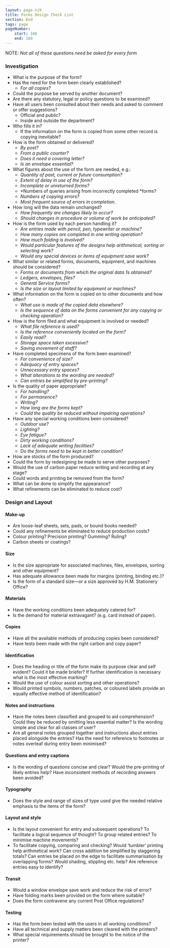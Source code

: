 ```yaml
---
layout: page.njk
title: Forms Design Check List
section: End
tags: page
pageNumber:
    start: 166
    end: 169
---
```

NOTE: *Not all of these questions need be asked for every form*

### Investigation

- What is the purpose of the form?
- Has the need for the form been clearly established?
	- *For all copies?*
- Could the purpose be served by another document?
- Are there any statutory, legal or policy questions to be examined?
- Have all users been consulted about their needs and asked to comment or offer
suggestions?
	- Official and public?
	- Inside and outside the department?
- Who fills it in?
	- If the information on the form is copied from some other record is copying inevitable?
- How is the form obtained or delivered?
	- *By post?*
	- *From a public counter?*
	- *Does it need a covering letter?*
	- *Is an envelope essential?*
- What figures about the use of the form are needed, e.g.:
    - *Quantity of past, current or future consumption?*
    - *Extent of delay in use of the form?*
    - *Incomplete or unreturned forms?*
    - *Numbers of queries arising from incorrectly completed *forms?
    - *Numbers of copying errors?*
    - *Most frequent source of errors in completion.*
- How long will the data remain unchanged?
    - *How frequently are changes likely to occur?*
    - *Should changes in procedure or volume of work be anticipated?*
- How is the form used by each person handling it?
    - *Are entries made with pencil, pen, typewriter or machine?*
    - *How many copies are completed in one writing operation?*
    - *How much folding is involved?*
    - *Would particular features of the designs help arithmetical, sorting or selecting work?*
    - *Would any special devices or items of equipment save work?*
- What similar or related forms, documents, equipment, and machines should be considered?
    - *Forms or documents from which the original data 1s obtained?*
    - *Ledgers, envelopes, files?*
    - *General Service forms?*
    - *Is the size or layout limited by equipment or machines?*
- What information on the form is copied on to other documents and how often?
    - *What use is made of the copied data elsewhere?*
    - *Is the sequence of data on the forms convenient for any copying or checking operation?*
- How is the form filed and what equipment is involved or needed?
    - *What file reference is used?*
    - *Is the reference conveniently located on the form?*
    - *Easily read?*
    - *Storage space taken excessive?*
    - *Saving movement of staff?*
- Have completed specimens of the form been examined?
    - *For convenience of size?*
    - *Adequacy of entry spaces?*
    - *Unnecessary entry spaces?*
    - *What alterations to the wording are needed?*
    - *Can entries be simplified by pre-printing?*
- Is the quality of paper appropriate?
    - *For handling?*
    - *For permanence?*
    - *Writing?*
    - *How long are the forms kept?*
    - *Could the quality be reduced without impairing operations?*
- Have any special working conditions been considered?
    - *Outdoor use?*
    - *Lighting?*
    - *Eye fatigue?*
    - *Dirty working conditions?*
    - *Lack of adequate writing facilities?*
    - *Do the forms need to be kept in better condition?*
- How are stocks of the form produced?
- Could the form by redesigning be made to serve other purposes?
- Would the use of carbon paper reduce writing and recording at any stage?
- Could words and printing be removed from the form?
- What can be done to simplify the appearance?
- What refinements can be eliminated to reduce cost?

### Design and Layout

#### Make-up

- Are loose-leaf sheets, sets, pads, or bound books needed?
- Could any refinements be eliminated to reduce production costs?
- Colour printing? Precision printing? Gumming? Ruling?
- Carbon sheets or coatings?

#### Size

- Is the size appropriate for associated machines, files, envelopes, sorting and other equipment?
- Has adequate allowance been made for margins (printing, binding etc.)?
- Is the form of a standard size—or a size approved by H.M. Stationery Office?

#### Materials

- Have the working conditions been adequately catered for?
- Is the demand for material extravagant? (e.g. card instead of paper).

#### Copies

- Have all the available methods of producing copies been considered?
- Have tests been made with the right carbon and copy paper?

#### Identification

- Does the heading or title of the form make its purpose clear and self evident? Could it be made briefer? If further identification is necessary what is the most effective marking?
- Would the use of colour assist sorting and other operations?
- Would printed symbols, numbers, patches, or coloured labels provide an equally effective method of identification?

#### Notes and instructions

- Have the notes been classified and grouped to aid comprehension? Could they be reduced by omitting less essential matter? Is the wording simple and clear for all classes of user?
- Are all general notes grouped together and instructions about entries placed alongside the entries? Has the need for reference to footnotes or notes overleaf during entry been minimised?

#### Questions and entry captions

- Is the wording of questions concise and clear?
Would the pre-printing of likely entries help?
Have inconsistent methods of recording answers been avoided?

#### Typography

- Does the style and range of sizes of type used give the needed relative emphasis to the items of the form?

#### Layout and style

- Is the layout convenient for entry and subsequent operations? To facilitate a logical sequence of thought? To group related entries? To minimise machine movements?
- To facilitate copying, comparing and checking? Would ‘tumbler’ printing help arithmetical work? Can cross addition be simplified by staggering totals? Can entries be placed on the edge to facilitate summarisation by overlapping forms? Would shading, stippling etc. help? Are reference entries easy to identify?

#### Transit

- Would a window envelope save work and reduce the risk of error?
- Have folding marks been provided on the form where suitable?
- Does the form contravene any current Post Office regulations?

#### Testing

- Has the form been tested with the users in all working conditions?
- Have all technical and supply matters been cleared with the printers?
- What special requirements should be brought to the notice of the printer?
